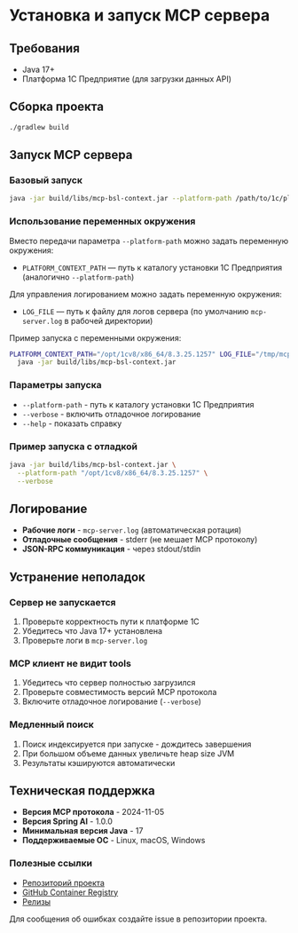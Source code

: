 # Установка и запуск MCP сервера

## Требования

- Java 17+
- Платформа 1С Предприятие (для загрузки данных API)

## Сборка проекта

```bash
./gradlew build
```

## Запуск MCP сервера

### Базовый запуск

```bash
java -jar build/libs/mcp-bsl-context.jar --platform-path /path/to/1c/platform
```

### Использование переменных окружения

Вместо передачи параметра `--platform-path` можно задать переменную окружения:
- `PLATFORM_CONTEXT_PATH` — путь к каталогу установки 1С Предприятия (аналогично `--platform-path`)

Для управления логированием можно задать переменную окружения:
- `LOG_FILE` — путь к файлу для логов сервера (по умолчанию `mcp-server.log` в рабочей директории)

Пример запуска с переменными окружения:

```bash
PLATFORM_CONTEXT_PATH="/opt/1cv8/x86_64/8.3.25.1257" LOG_FILE="/tmp/mcp-server.log" \
  java -jar build/libs/mcp-bsl-context.jar
```

### Параметры запуска

- `--platform-path` - путь к каталогу установки 1С Предприятия
- `--verbose` - включить отладочное логирование
- `--help` - показать справку

### Пример запуска с отладкой

```bash
java -jar build/libs/mcp-bsl-context.jar \
  --platform-path "/opt/1cv8/x86_64/8.3.25.1257" \
  --verbose
```

## Логирование

- **Рабочие логи** - `mcp-server.log` (автоматическая ротация)
- **Отладочные сообщения** - stderr (не мешает MCP протоколу)
- **JSON-RPC коммуникация** - через stdout/stdin

## Устранение неполадок

### Сервер не запускается
1. Проверьте корректность пути к платформе 1С
2. Убедитесь что Java 17+ установлена
3. Проверьте логи в `mcp-server.log`

### MCP клиент не видит tools
1. Убедитесь что сервер полностью загрузился
2. Проверьте совместимость версий MCP протокола
3. Включите отладочное логирование (`--verbose`)

### Медленный поиск
1. Поиск индексируется при запуске - дождитесь завершения
2. При большом объеме данных увеличьте heap size JVM
3. Результаты кэшируются автоматически

## Техническая поддержка

- **Версия MCP протокола** - 2024-11-05
- **Версия Spring AI** - 1.0.0
- **Минимальная версия Java** - 17
- **Поддерживаемые ОС** - Linux, macOS, Windows

### Полезные ссылки
- [Репозиторий проекта](https://github.com/alkoleft/mcp-bsl-context)
- [GitHub Container Registry](https://github.com/alkoleft/mcp-bsl-context/pkgs/container/mcp-bsl-context)
- [Релизы](https://github.com/alkoleft/mcp-bsl-context/releases)

Для сообщения об ошибках создайте issue в репозитории проекта.